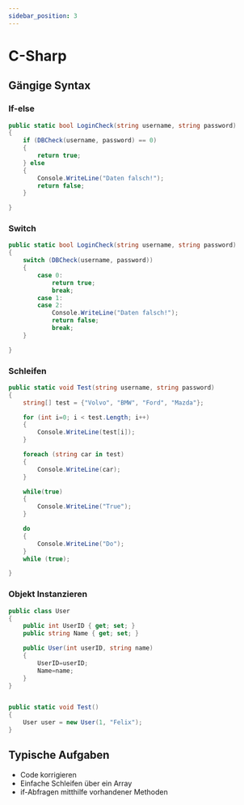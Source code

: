 ```yaml
---
sidebar_position: 3
---
```


# C-Sharp

## Gängige Syntax

### If-else

```csharp
public static bool LoginCheck(string username, string password)
{
    if (DBCheck(username, password) == 0)
    {
        return true;
    } else
    {
        Console.WriteLine("Daten falsch!");
        return false;
    }

}
```

### Switch

```csharp
public static bool LoginCheck(string username, string password)
{
    switch (DBCheck(username, password))
    {
        case 0:
            return true;
            break;
        case 1:
        case 2:
            Console.WriteLine("Daten falsch!");
            return false;
            break;
    }

}
```

### Schleifen

```csharp
public static void Test(string username, string password)
{
    string[] test = {"Volvo", "BMW", "Ford", "Mazda"};

    for (int i=0; i < test.Length; i++)
    {
        Console.WriteLine(test[i]);
    }

    foreach (string car in test)
    {
        Console.WriteLine(car);
    }

    while(true)
    {
        Console.WriteLine("True");
    }

    do
    {
        Console.WriteLine("Do");
    }
    while (true);

}
```

### Objekt Instanzieren

```csharp
public class User
{
    public int UserID { get; set; }
    public string Name { get; set; }

    public User(int userID, string name)
	{
		UserID=userID;
		Name=name;
	}
}


public static void Test()
{
    User user = new User(1, "Felix");
}
```

## Typische Aufgaben

- Code korrigieren
- Einfache Schleifen über ein Array
- if-Abfragen mitthilfe vorhandener Methoden
